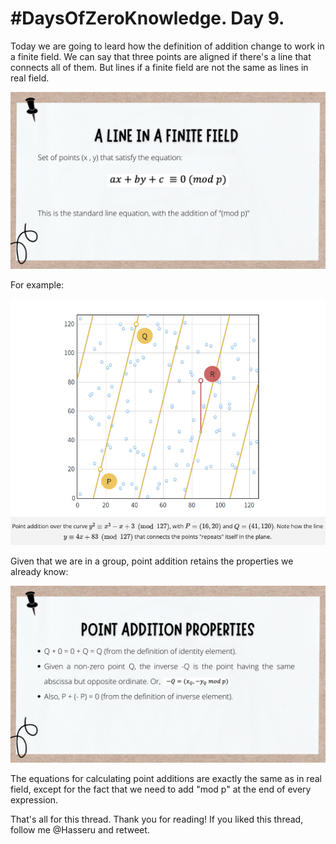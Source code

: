 # #DaysOfZeroKnowledge. Day 9.

Today we are going to leard how the definition of addition change to work in a finite field. We can say that three points are aligned if there's a line that connects all of them. But lines if a finite field are not the same as lines in real field. 

![A line in a finite field ](https://raw.githubusercontent.com/hasselalcala/DaysOfZeroKnowledge/main/images/Line_Zp.png)

For example: 

![Example of a line in a finite field ](https://raw.githubusercontent.com/hasselalcala/DaysOfZeroKnowledge/main/images/Line_Zn_Example.png)

Given that we are in a group, point addition retains the properties we already know:

![Point Addition Properties in a finite field ](https://raw.githubusercontent.com/hasselalcala/DaysOfZeroKnowledge/main/images/Properties_ZP.png)

The equations for calculating point additions are exactly the same as in real field, except for the fact that we need to add "mod p" at the end of every expression.



That's all for this thread. Thank you for reading! If you liked this thread, follow me @Hasseru and retweet.
